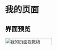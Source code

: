 # 我的页面

## 界面预览

<div style="display: grid; grid-template-columns: repeat(3, 1fr); gap: 20px;">
  <img src="/imgs/我的.png" alt="我的页面视觉稿" style="width: 100%; height: auto;" />
</div>
